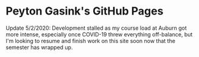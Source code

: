 # Peyton Gasink's GitHub Pages
Update 5/2/2020: Development stalled as my course load at Auburn got more intense, especially once COVID-19 threw everything off-balance, but I'm looking to resume and finish work on this site soon now that the semester has wrapped up.
